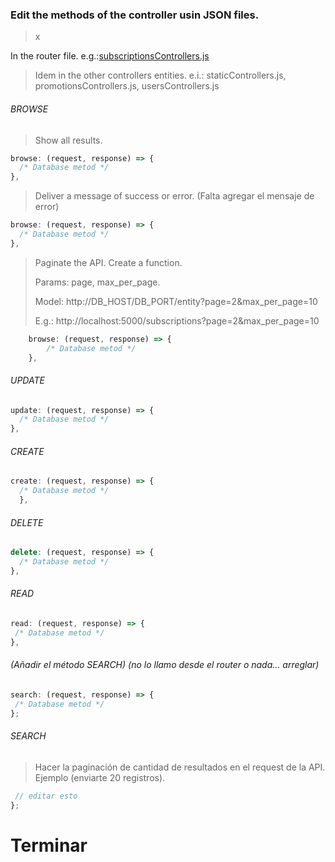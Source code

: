 ### Edit the methods of the controller usin JSON files.

> x

In the router file. e.g.:<u>subscriptionsControllers.js</u>

> Idem in the other controllers entities. e.i.: staticControllers.js, promotionsControllers.js, usersControllers.js

###### BROWSE

> Show all results.

```js
browse: (request, response) => {
  /* Database metod */
},
```

> Deliver a message of success or error. (Falta agregar el mensaje de error)

```js
browse: (request, response) => {
  /* Database metod */
},
```

> Paginate the API. Create a function.
>
> Params: page, max_per_page.
>
> Model: http://DB_HOST/DB_PORT/entity?page=2&max_per_page=10
>
> E.g.: http://localhost:5000/subscriptions?page=2&max_per_page=10

```js
	browse: (request, response) => {
		/* Database metod */
	},

```

###### UPDATE

```js
update: (request, response) => {
  /* Database metod */
},
```

###### CREATE

```js
create: (request, response) => {
  /* Database metod */
  },
```

###### DELETE

```js
delete: (request, response) => {
  /* Database metod */
},
```

###### READ

```js
read: (request, response) => {
 /* Database metod */
},
```

###### (Añadir el método SEARCH) (no lo llamo desde el router o nada... arreglar)

```js
search: (request, response) => {
 /* Database metod */
};
```

###### SEARCH

> Hacer la paginación de cantidad de resultados en el request de la API. Ejemplo (enviarte 20 registros).

```js
 // editar esto
};
```

# Terminar

